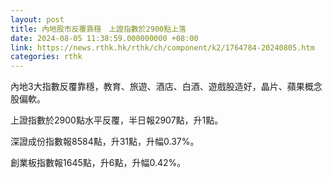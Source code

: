 ```yaml
---
layout: post
title: 內地股市反覆靠穩　上證指數於2900點上落
date: 2024-08-05 11:38:59.000000000 +08:00
link: https://news.rthk.hk/rthk/ch/component/k2/1764784-20240805.htm
categories: rthk
---
```


內地3大指數反覆靠穩，教育、旅遊、酒店、白酒、遊戲股造好，晶片、蘋果概念股偏軟。

上證指數於2900點水平反覆，半日報2907點，升1點。

深證成份指數報8584點，升31點，升幅0.37%。

創業板指數報1645點，升6點，升幅0.42%。
